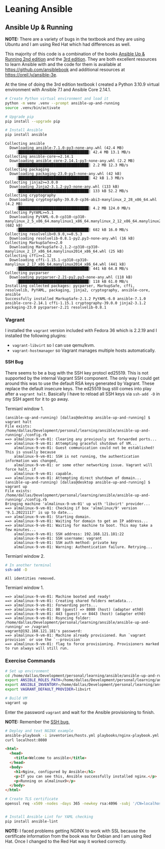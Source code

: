 # Leaning Ansible

## Ansible Up & Running

**NOTE:** There are a variety of bugs in the textbook and they are using Ubuntu and I am using Red Hat which had differences as well.

This majority of this code is a combination of the books [Ansible Up & Running 2nd edition](https://www.oreilly.com/library/view/ansible-up-and/9781491979792/) and the [3rd edition](https://www.oreilly.com/library/view/ansible-up-and/9781098109141/). They are both excellent resources to learn Ansible with and the code for them is available at https://github.com/ansiblebook and additional resources at https://oreil.ly/ansible-3e.

At the time of doing the 3rd edition textbook I created a Python 3.10.9 virtual environment with Ansible 7.1 and Ansible Core 2.14.1.

```bash
# Create Python virtual environment and load it
python -m venv .venv --prompt ansible-up-and-running
source .venv/bin/activate

# Upgrade pip
pip install --upgrade pip

# Install Ansible
pip install ansible
```

```
Collecting ansible
  Downloading ansible-7.1.0-py3-none-any.whl (42.4 MB)
     |████████████████████████████████| 42.4 MB 13.1 MB/s
Collecting ansible-core~=2.14.1
  Downloading ansible_core-2.14.1-py3-none-any.whl (2.2 MB)
     |████████████████████████████████| 2.2 MB 12.3 MB/s
Collecting packaging
  Downloading packaging-23.0-py3-none-any.whl (42 kB)
     |████████████████████████████████| 42 kB 1.3 MB/s
Collecting jinja2>=3.0.0
  Downloading Jinja2-3.1.2-py3-none-any.whl (133 kB)
     |████████████████████████████████| 133 kB 52.2 MB/s
Collecting cryptography
  Downloading cryptography-39.0.0-cp36-abi3-manylinux_2_28_x86_64.whl (4.2 MB)
     |████████████████████████████████| 4.2 MB 124.0 MB/s
Collecting PyYAML>=5.1
  Downloading PyYAML-6.0-cp310-cp310-manylinux_2_5_x86_64.manylinux1_x86_64.manylinux_2_12_x86_64.manylinux2010_x86_64.whl (682 kB)
     |████████████████████████████████| 682 kB 16.0 MB/s
Collecting resolvelib<0.9.0,>=0.5.3
  Downloading resolvelib-0.8.1-py2.py3-none-any.whl (16 kB)
Collecting MarkupSafe>=2.0
  Downloading MarkupSafe-2.1.2-cp310-cp310-manylinux_2_17_x86_64.manylinux2014_x86_64.whl (25 kB)
Collecting cffi>=1.12
  Downloading cffi-1.15.1-cp310-cp310-manylinux_2_17_x86_64.manylinux2014_x86_64.whl (441 kB)
     |████████████████████████████████| 441 kB 64.8 MB/s
Collecting pycparser
  Downloading pycparser-2.21-py2.py3-none-any.whl (118 kB)
     |████████████████████████████████| 118 kB 61.0 MB/s
Installing collected packages: pycparser, MarkupSafe, cffi, resolvelib, PyYAML, packaging, jinja2, cryptography, ansible-core, ansible
Successfully installed MarkupSafe-2.1.2 PyYAML-6.0 ansible-7.1.0 ansible-core-2.14.1 cffi-1.15.1 cryptography-39.0.0 jinja2-3.1.2 packaging-23.0 pycparser-2.21 resolvelib-0.8.1

```

### Vagrant

I installed the `vagrant` version included with Fedora 36 which is 2.2.19 and I installed the following plugins:

* `vagrant-libvirt` so I can use qemu/kvm.
* `vagrant-hostmanager` so Vagrant manages multiple hosts automatically.

#### SSH Bug

There seems to be a bug with the SSH key protocl ed25519. This is not supported by the internal Vagrant SSH component. The only way I could get around this was to use the default RSA keys generated by Vagrant. These replace the default insecure keys. The ed25519 bug still comes into play after a `vagrant halt`. Basically I have to reload all SSH keys via `ssh-add -D` in my SSH agent for it to go away.

Termianl window 1.

```
(ansible-up-and-running) [dallas@desktop ansible-up-and-running] $ vagrant halt
File exists: /home/dallas/Development/personal/learning/ansible/ansible-up-and-running/./config.rb
==> almalinux-9-vm-01: Clearing any previously set forwarded ports...
==> almalinux-9-vm-01: Attempting graceful shutdown of VM...
    almalinux-9-vm-01: Guest communication could not be established! This is usually because
    almalinux-9-vm-01: SSH is not running, the authentication information was changed,
    almalinux-9-vm-01: or some other networking issue. Vagrant will force halt, if
    almalinux-9-vm-01: capable.
==> almalinux-9-vm-01: Attempting direct shutdown of domain...
(ansible-up-and-running) [dallas@desktop ansible-up-and-running] $ vagrant up
File exists: /home/dallas/Development/personal/learning/ansible/ansible-up-and-running/./config.rb
Bringing machine 'almalinux-9-vm-01' up with 'libvirt' provider...
==> almalinux-9-vm-01: Checking if box 'almalinux/9' version '9.1.20221117' is up to date...
==> almalinux-9-vm-01: Starting domain.
==> almalinux-9-vm-01: Waiting for domain to get an IP address...
==> almalinux-9-vm-01: Waiting for machine to boot. This may take a few minutes...
    almalinux-9-vm-01: SSH address: 192.168.121.181:22
    almalinux-9-vm-01: SSH username: vagrant
    almalinux-9-vm-01: SSH auth method: private key
    almalinux-9-vm-01: Warning: Authentication failure. Retrying...
```

Termianl window 2.

```bash
# In another terminal
ssh-add -D
```

```
All identities removed.
```

Termianl window 1.

```
==> almalinux-9-vm-01: Machine booted and ready!
==> almalinux-9-vm-01: Creating shared folders metadata...
==> almalinux-9-vm-01: Forwarding ports...
==> almalinux-9-vm-01: 80 (guest) => 8080 (host) (adapter eth0)
==> almalinux-9-vm-01: 443 (guest) => 8443 (host) (adapter eth0)
==> almalinux-9-vm-01: Rsyncing folder: /home/dallas/Development/personal/learning/ansible/ansible-up-and-running/ => /vagrant
vagrant@192.168.121.181's password:
==> almalinux-9-vm-01: Machine already provisioned. Run `vagrant provision` or use the `--provision`
==> almalinux-9-vm-01: flag to force provisioning. Provisioners marked to run always will still run.
```

### Exercise Commands

```bash
# Set up environment
cd /home/dallas/Development/personal/learning/ansible/ansible-up-and-running
export ANSIBLE_ROLES_PATH=/home/dallas/Development/personal/learning/ansible/galaxy-roles
export ANSIBLE_INVENTORY=/home/dallas/Development/personal/learning/ansible/ansible-up-and-running/inventories/hosts.yml
export VAGRANT_DEFAULT_PROVIDER=libvirt

# Build VM
vagrant up
```

Enter the password `vagrant` and wait for the Ansible provisioning to finish.

**NOTE:** Remember the [SSH bug.](#ssh-bug)

```bash
# Deploy and text NGINX example
ansible-playbook -i inventories/hosts.yml playbooks/nginx-playbook.yml
curl localhost:8080
```

```html
<html>
  <head>
    <title>Welcome to ansible</title>
  </head>
  <body>
    <h1>Nginx, configured by Ansible</h1>
    <p>If you can see this, Ansible successfully installed nginx.</p>
    <p>Running on almalinux9</p>
  </body>
</html>
```

```bash
# Create TLS certificate
openssl req -x509 -nodes -days 365 -newkey rsa:4096 -subj '/CN=localhost' -keyout playbooks/files/nginx.key -out playbooks/files/nginx.crt


# Install Ansible Lint for YAML checking
pip install ansible-lint
```

**NOTE:** I faced problems getting NGINX to work with SSL because the certificate information from the book was for Debian and I am using Red Hat. Once I changed to the Red Hat way it worked correctly.